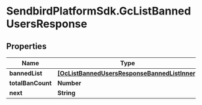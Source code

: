 # SendbirdPlatformSdk.GcListBannedUsersResponse

## Properties

Name | Type | Description | Notes
------------ | ------------- | ------------- | -------------
**bannedList** | [**[OcListBannedUsersResponseBannedListInner]**](OcListBannedUsersResponseBannedListInner.md) |  | [optional] 
**totalBanCount** | **Number** |  | [optional] 
**next** | **String** |  | [optional] 


